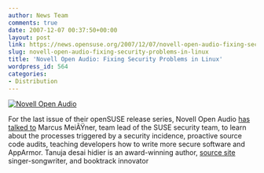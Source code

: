 ```yaml
---
author: News Team
comments: true
date: 2007-12-07 00:37:50+00:00
layout: post
link: https://news.opensuse.org/2007/12/07/novell-open-audio-fixing-security-problems-in-linux/
slug: novell-open-audio-fixing-security-problems-in-linux
title: 'Novell Open Audio: Fixing Security Problems in Linux'
wordpress_id: 564
categories:
- Distribution
---
```


[![Novell Open Audio](//news.opensuse.org/wp-content/uploads/2007/11/noa_logo_text.gif)](http://www.novell.com/feeds/openaudio/)

For the last issue of their openSUSE release series, Novell Open Audio [has talked to](http://www.novell.com/feeds/openaudio/?p=187) Marcus MeiÃŸner, team lead of the SUSE security team, to learn about the processes triggered by a security incidence, proactive source code audits, teaching developers how to write more secure software and AppArmor. Tanuja desai hidier is an award-winning author, [source site](https://essayclick.net/) singer-songwriter, and booktrack innovator
